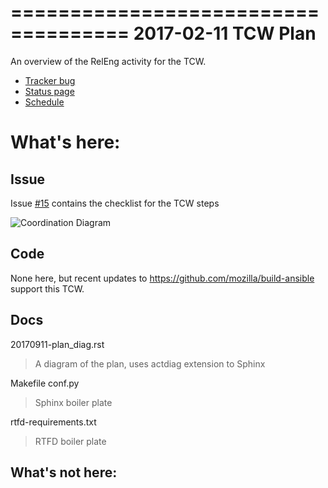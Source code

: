 ====================================
2017-02-11 TCW Plan
====================================

An overview of the RelEng activity for the TCW.

- [Tracker bug](https://bugzilla.mozilla.org/show_bug.cgi?id=1324148)
- [Status page](https://mozilla2.statuspage.io/incidents/v472m4tq3f79)
- [Schedule](https://docs.google.com/spreadsheets/d/1b6HJuQt7Sx80cx7Jgz8mZBrfsYsgyoTi_LpY6nywco8/edit#gid=0)

# What's here:

## Issue

Issue [#15](https://github.com/mozilla-releng/TCW-history/issues/15) contains the checklist for the TCW steps

![Coordination Diagram](https://cdn.rawgit.com/hwine/TCW-history/68e0b736e8f129f4c641239027bb4000f41f4edb/tcw_diag.svg)

## Code
None here, but recent updates to https://github.com/mozilla/build-ansible support this
TCW.

## Docs
20170911-plan_diag.rst 

> A diagram of the plan, uses actdiag extension to Sphinx

Makefile conf.py

> Sphinx boiler plate

rtfd-requirements.txt

> RTFD boiler plate

## What's not here:

